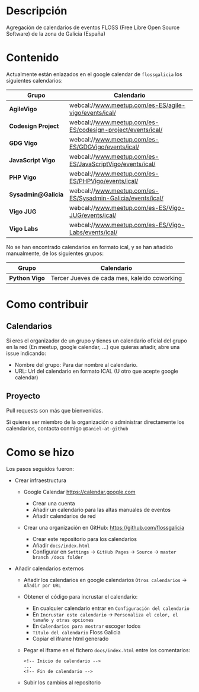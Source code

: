 # Descripción

Agregación de calendarios de eventos FLOSS (Free Libre Open Source Software) de la zona de Galicia (España)

# Contenido

Actualmente están enlazados en el google calendar de `flossgalicia` los siguientes calendarios:

Grupo                | Calendario
-------------------- | -----------------------------------------------------------
**AgileVigo**        | webcal://www.meetup.com/es-ES/agile-vigo/events/ical/
**Codesign Project** | webcal://www.meetup.com/es-ES/codesign-project/events/ical/
**GDG Vigo**         | webcal://www.meetup.com/es-ES/GDGVigo/events/ical/
**JavaScript Vigo**  | webcal://www.meetup.com/es-ES/JavaScriptVigo/events/ical/
**PHP Vigo**         | webcal://www.meetup.com/es-ES/PHPVigo/events/ical/
**Sysadmin@Galicia** | webcal://www.meetup.com/es-ES/Sysadmin-Galicia/events/ical/
**Vigo JUG**         | webcal://www.meetup.com/es-ES/Vigo-JUG/events/ical/
**Vigo Labs**        | webcal://www.meetup.com/es-ES/Vigo-Labs/events/ical/

No se han encontrado calendarios en formato ical, y se han añadido manualmente, de los siguientes grupos:

Grupo           | Calendario
--------------- | --------------------------------------------
**Python Vigo** | Tercer Jueves de cada mes, kaleido coworking

# Como contribuir

## Calendarios

Si eres el organizador de un grupo y tienes un calendario oficial del grupo en la red (En meetup, google calendar, ...) que quieras añadir, abre una issue indicando:

- Nombre del grupo: Para dar nombre al calendario.
- URL: Url del calendario en formato ICAL (U otro que acepte google calendar)

## Proyecto

Pull requests son más que bienvenidas.

Si quieres ser miembro de la organización o administrar directamente los calendarios, contacta conmigo `@Daniel-at-github`

# Como se hizo

Los pasos seguidos fueron:

- Crear infraestructura

  - Google Calendar <https://calendar.google.com>

    - Crear una cuenta
    - Añadir un calendario para las altas manuales de eventos
    - Añadir calendarios de red

  - Crear una organización en GitHub: <https://github.com/flossgalicia>

    - Crear este repositorio para los calendarios
    - Añadir `docs/index.html`
    - Configurar en `Settings` → `GitHub Pages` → `Source` → `master branch /docs folder`

- Añadir calendarios externos

  - Añadir los calendarios en google calendarios `Otros calendarios` → `Añadir por URL`
  - Obtener el código para incrustar el calendario:

    - En cualquier calendario entrar en `Configuración del calendario`
    - En `Incrustar este calendario` → `Personaliza el color, el tamaño y otras opciones`
    - En `Calendarios para mostrar` escoger todos
    - `Título del calendario` Floss Galicia
    - Copiar el iframe html generado

  - Pegar el iframe en el fichero `docs/index.html` entre los comentarios:

    ```
    <!-- Inicio de calendario -->
    ...
    <!-- Fin de calendario -->
    ```

  - Subir los cambios al repositorio
